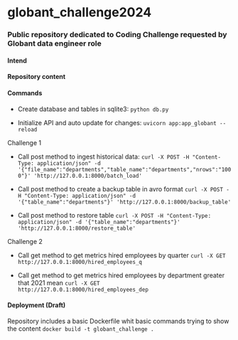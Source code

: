 # globant_challenge2024
### Public repository dedicated to Coding Challenge requested by Globant data engineer role

#### Intend


#### Repository content

#### Commands 

- Create database and tables in sqlite3: 
`python db.py`

- Initialize API and auto update for changes: 
`uvicorn app:app_globant --reload`

Challenge 1
- Call post method to ingest historical data: 
`curl -X POST -H "Content-Type: application/json" -d '{"file_name":"departments","table_name":"departments","nrows":"1000"}' 'http://127.0.0.1:8000/batch_load'` 

- Call post method to create a backup table in avro format
`curl -X POST -H "Content-Type: application/json" -d '{"table_name":"departments"}' 'http://127.0.0.1:8000/backup_table'` 

- Call post method to restore table
`curl -X POST -H "Content-Type: application/json" -d '{"table_name":"departments"}' 'http://127.0.0.1:8000/restore_table'` 

Challenge 2
- Call get method to get metrics hired employees by quarter
`curl -X GET http://127.0.0.1:8000/hired_employees_q` 

- Call get method to get metrics hired employees by department greater that 2021 mean
`curl -X GET http://127.0.0.1:8000/hired_employees_dep` 

#### Deployment (Draft)
Repository includes a basic Dockerfile whit basic commands trying to show the content
`docker build -t globant_challenge .` 

